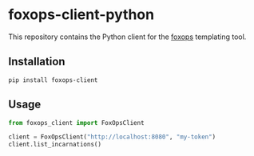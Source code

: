 # foxops-client-python

This repository contains the Python client for the [foxops](https://github.com/roche/foxops) templating tool.

## Installation

```shell
pip install foxops-client
```

## Usage

```python
from foxops_client import FoxOpsClient

client = FoxOpsClient("http://localhost:8080", "my-token")
client.list_incarnations()
```
